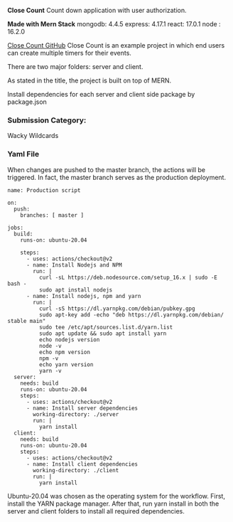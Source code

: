 **Close Count**
Count down application with user authorization.

**Made with Mern Stack**
mongodb: 4.4.5
express: 4.17.1
react: 17.0.1
node : 16.2.0

[Close Count GitHub](https://github.com/phonist/close_count)
Close Count is an example project in which end users can create multiple timers for their events.

There are two major folders: server and client.

As stated in the title, the project is built on top of MERN.

Install dependencies for each server and client side package by package.json

### Submission Category: 

Wacky Wildcards

### Yaml File
When changes are pushed to the master branch, the actions will be triggered. In fact, the master branch serves as the production deployment.

```
name: Production script

on:
  push:
    branches: [ master ]

jobs:
  build:
    runs-on: ubuntu-20.04

    steps:
      - uses: actions/checkout@v2
      - name: Install Nodejs and NPM
        run: |
          curl -sL https://deb.nodesource.com/setup_16.x | sudo -E bash -
          sudo apt install nodejs
      - name: Install nodejs, npm and yarn
        run: |
          curl -sS https://dl.yarnpkg.com/debian/pubkey.gpg
          sudo apt-key add -echo "deb https://dl.yarnpkg.com/debian/ stable main" 
          sudo tee /etc/apt/sources.list.d/yarn.list
          sudo apt update && sudo apt install yarn
          echo nodejs version
          node -v
          echo npm version
          npm -v
          echo yarn version
          yarn -v
  server:
    needs: build
    runs-on: ubuntu-20.04
    steps:
      - uses: actions/checkout@v2
      - name: Install server dependencies
        working-directory: ./server
        run: |
          yarn install
  client:
    needs: build
    runs-on: ubuntu-20.04
    steps:
      - uses: actions/checkout@v2
      - name: Install client dependencies
        working-directory: ./client
        run: |
          yarn install     

```

Ubuntu-20.04 was chosen as the operating system for the workflow.
First, install the YARN package manager.
After that, run yarn install in both the server and client folders to install all required dependencies.
